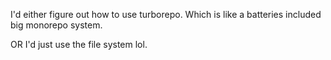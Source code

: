 I'd either figure out how to use turborepo. Which is like a batteries included big monorepo system.

OR I'd just use the file system lol.

